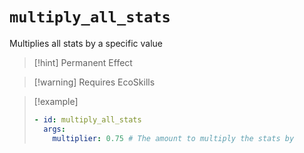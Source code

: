 # `multiply_all_stats`

Multiplies all stats by a specific value

> [!hint] Permanent Effect

> [!warning] Requires EcoSkills

> [!example]
> ```yaml
> - id: multiply_all_stats
>   args:
>     multiplier: 0.75 # The amount to multiply the stats by
> ```
